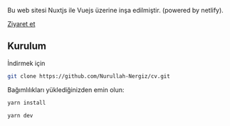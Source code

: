 Bu web sitesi Nuxtjs ile Vuejs üzerine inşa edilmiştir. (powered by netlify).

[Ziyaret et](https://nurullahnergiz.netlify.app/)

## Kurulum

İndirmek için

```bash
git clone https://github.com/Nurullah-Nergiz/cv.git
```

Bağımlılıkları yüklediğinizden emin olun:

```bash
yarn install
```

```bash
yarn dev
```
